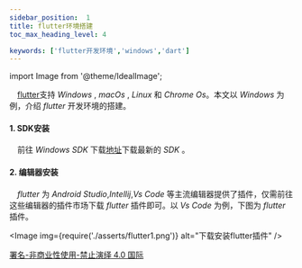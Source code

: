 ```yaml
---
sidebar_position:  1
title: flutter环境搭建
toc_max_heading_level: 4

keywords: ['flutter开发环境','windows','dart']
---
```


import Image from '@theme/IdealImage';

 [flutter](https://docs.flutter.dev/get-started/install)支持 _Windows_ , _macOs_ , _Linux_ 和 _Chrome Os_。本文以 _Windows_ 为例，介绍 _flutter_ 开发环境的搭建。

#### 1. SDK安装

 前往 _Windows SDK_ 下载[地址](https://docs.flutter.dev/get-started/install/windows)下载最新的 _SDK_ 。

#### 2. 编辑器安装

 _flutter_ 为 _Android Studio_,_Intellij_,_Vs Code_ 等主流编辑器提供了插件，仅需前往这些编辑器的插件市场下载 _flutter_ 插件即可。以 _Vs Code_ 为例，下图为 _flutter_ 插件。

<Image img={require('./asserts/flutter1.png')} alt="下载安装flutter插件" />

[署名-非商业性使用-禁止演绎 4.0 国际](https://creativecommons.org/licenses/by-nc-nd/4.0/deed.zh)
